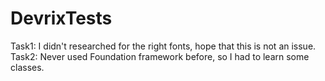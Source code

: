 # DevrixTests

Task1: I didn't researched for the right fonts, hope that this is not an issue.
<br>
Task2: Never used Foundation framework before, so I had to learn some classes.
